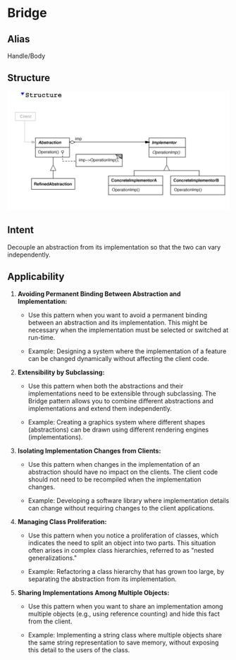 # Bridge

## Alias

Handle/Body

## Structure

![Bridge](./imgs/bridge.png)

## Intent

Decouple an abstraction from its implementation so that the two can vary
independently.

## Applicability

1. **Avoiding Permanent Binding Between Abstraction and Implementation:**

   - Use this pattern when you want to avoid a permanent binding between an abstraction and its implementation. This might be necessary when the implementation must be selected or switched at run-time.

   - Example: Designing a system where the implementation of a feature can be changed dynamically without affecting the client code.

2. **Extensibility by Subclassing:**

   - Use this pattern when both the abstractions and their implementations need to be extensible through subclassing. The Bridge pattern allows you to combine different abstractions and implementations and extend them independently.

   - Example: Creating a graphics system where different shapes (abstractions) can be drawn using different rendering engines (implementations).

3. **Isolating Implementation Changes from Clients:**

   - Use this pattern when changes in the implementation of an abstraction should have no impact on the clients. The client code should not need to be recompiled when the implementation changes.

   - Example: Developing a software library where implementation details can change without requiring changes to the client applications.

4. **Managing Class Proliferation:**

   - Use this pattern when you notice a proliferation of classes, which indicates the need to split an object into two parts. This situation often arises in complex class hierarchies, referred to as "nested generalizations."

   - Example: Refactoring a class hierarchy that has grown too large, by separating the abstraction from its implementation.

5. **Sharing Implementations Among Multiple Objects:**

   - Use this pattern when you want to share an implementation among multiple objects (e.g., using reference counting) and hide this fact from the client.

   - Example: Implementing a string class where multiple objects share the same string representation to save memory, without exposing this detail to the users of the class.
